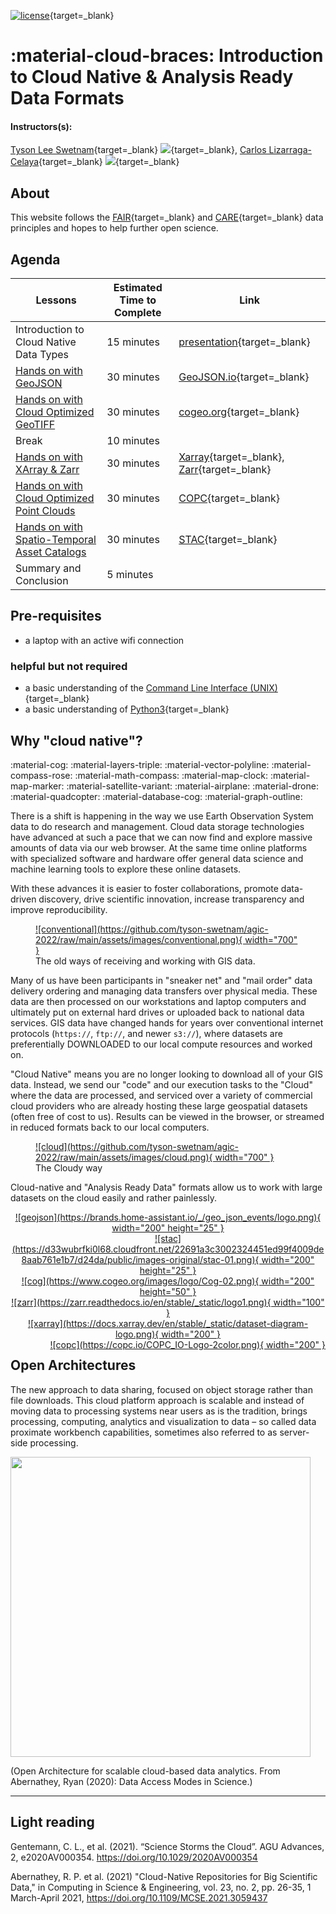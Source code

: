 [![license](https://mirrors.creativecommons.org/presskit/buttons/88x31/svg/by.svg)](https://creativecommons.org/licenses/by/4.0/){target=_blank} 

# :material-cloud-braces: Introduction to Cloud Native & Analysis Ready Data Formats

#### Instructors(s): 

[Tyson Lee Swetnam](https://tyson-swetnam.github.io/){target=_blank} [![](https://orcid.org/sites/default/files/images/orcid_16x16.png)](http://orcid.org/0000-0002-6639-7181){target=_blank},
[Carlos Lizarraga-Celaya](https://github.com/carloslizarragac){target=_blank} [![](https://orcid.org/sites/default/files/images/orcid_16x16.png)](https://orcid.org/0000-0002-0893-4268){target=_blank}

## About

This website follows the [FAIR](https://www.go-fair.org/fair-principles/){target=_blank} and [CARE](https://www.gida-global.org/care){target=_blank} data principles and hopes to help further open science. 

## Agenda

| Lessons | Estimated Time to Complete | Link |
|---------|----------------------------|------|
| Introduction to Cloud Native Data Types | 15 minutes | [presentation](){target=_blank} |
| [Hands on with GeoJSON](geojson.md) | 30 minutes | [GeoJSON.io](https://geojson.io){target=_blank} |
| [Hands on with Cloud Optimized GeoTIFF](cog.md) | 30 minutes | [cogeo.org](https://cogeo.org){target=_blank} |
| Break | 10 minutes | |
| [Hands on with XArray & Zarr](xarray.md) | 30 minutes | [Xarray](https://docs.xarray.dev/en/stable/){target=_blank}, [Zarr](https://zarr.readthedocs.io/en/stable/){target=_blank} |
| [Hands on with Cloud Optimized Point Clouds](copc.md) | 30 minutes | [COPC](https://copc.io/){target=_blank} |
| [Hands on with Spatio-Temporal Asset Catalogs](stac.md) | 30 minutes | [STAC](https://stacspec.org/){target=_blank} | 
| Summary and Conclusion | 5 minutes | | 

## Pre-requisites

* a laptop with an active wifi connection

### helpful but not required

* a basic understanding of the [Command Line Interface (UNIX)](https://swcarpentry.github.io/shell-novice/){target=_blank}
* a basic understanding of [Python3](https://www.geeksforgeeks.org/introduction-to-python3/#:~:text=Python%20is%20a%20high%2Dlevel,them%20readable%20all%20the%20time.){target=_blank}


## Why "cloud native"?

:material-cog: :material-layers-triple:   :material-vector-polyline:   :material-compass-rose:   :material-math-compass:   :material-map-clock: :material-map-marker:   :material-satellite-variant:   :material-airplane:   :material-drone:   :material-quadcopter:   :material-database-cog:   :material-graph-outline: 

There is a shift is happening in the way we use Earth Observation System data to do research and management. Cloud data storage technologies have advanced at such a pace that we can now find and explore massive amounts of data via our web browser. At the same time online platforms with specialized software and hardware offer general data science and machine learning tools to explore these online datasets.

With these advances it is easier to foster collaborations, promote data-driven discovery, drive scientific innovation, increase transparency and improve reproducibility.

<figure markdown>
  <a href="https://github.com/tyson-swetnam/agic-2022/raw/main/assets/images/conventional.png" target="blank" rel="conventional">![conventional](https://github.com/tyson-swetnam/agic-2022/raw/main/assets/images/conventional.png){ width="700" } </a>
    <figcaption> The old ways of receiving and working with GIS data. </figcaption>
</figure>

Many of us have been participants in "sneaker net" and "mail order" data delivery ordering and managing data transfers over physical media. These data are then processed on our workstations and laptop computers and ultimately put on external hard drives or uploaded back to national data services. GIS data have changed hands for years over conventional internet protocols (`https://`, `ftp://`, and newer `s3://`), where datasets are preferentially DOWNLOADED to our local compute resources and worked on.

"Cloud Native" means you are no longer looking to download all of your GIS data. Instead, we send our "code" and our execution tasks to the "Cloud" where the data are processed, and serviced over a variety of commercial cloud providers who are already hosting these large geospatial datasets (often free of cost to us).  Results can be viewed in the browser, or streamed in reduced formats back to our local computers.

<figure markdown>
  <a href="https://github.com/tyson-swetnam/agic-2022/raw/main/assets/images/cloud.png" target="blank" rel="cloud">![cloud](https://github.com/tyson-swetnam/agic-2022/raw/main/assets/images/cloud.png){ width="700" } </a>
    <figcaption> The Cloudy way </figcaption>
</figure>

Cloud-native and "Analysis Ready Data" formats allow us to work with large datasets on the cloud easily and rather painlessly.

<center>
<a href="https://geojson.io" style="float:left" target="blank" rel="geojson">![geojson](https://brands.home-assistant.io/_/geo_json_events/logo.png){ width="200" height="25" } </a>
<a href="https://stacspec.org" style="float:center" target="blank" rel="stac">![stac](https://d33wubrfki0l68.cloudfront.net/22691a3c3002324451ed99f4009de8aab761e1b7/d24da/public/images-original/stac-01.png){ width="200" height="25" } </a>
<a href="https://cogeo.org" style="float:right" target="blank" rel="cog">![cog](https://www.cogeo.org/images/logo/Cog-02.png){ width="200" height="50" } </a> 
</center> 

<center>
<a href="https://zarr.readthedocs.io" style="float:left" target="blank" rel="zarr">![zarr](https://zarr.readthedocs.io/en/stable/_static/logo1.png){ width="100" } </a>
<a href="https://docs.xarray.dev" style="float:center" target="blank" rel="xarray">![xarray](https://docs.xarray.dev/en/stable/_static/dataset-diagram-logo.png){ width="200" } </a> 
<a href="https://copc.io" style="float:right" target="blank" rel="copc">![copc](https://copc.io/COPC_IO-Logo-2color.png){ width="200" } </a> 
</center>

## Open Architectures

The new approach to data sharing, focused on object storage rather than file downloads. This cloud platform approach is scalable and instead of moving data to processing systems near users as is the tradition, brings processing, computing, analytics and visualization to data – so called data proximate workbench capabilities, sometimes also referred to as server-side processing.

<img src="https://miro.medium.com/max/1400/1*FkR2h8f_Lut00Uo_Pxogvg.png" width=480>

(Open Architecture for scalable cloud-based data analytics. From Abernathey, Ryan (2020): Data Access Modes in Science.)

---

## Light reading

Gentemann, C. L., et al. (2021). “Science Storms the Cloud”. AGU Advances, 2, e2020AV000354. https://doi.org/10.1029/2020AV000354

Abernathey, R. P.  et al. (2021) "Cloud-Native Repositories for Big Scientific Data," in Computing in Science & Engineering, vol. 23, no. 2, pp. 26-35, 1 March-April 2021, https://doi.org/10.1109/MCSE.2021.3059437